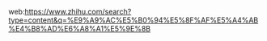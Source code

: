 web:https://www.zhihu.com/search?type=content&q=%E9%A9%AC%E5%B0%94%E5%8F%AF%E5%A4%AB%E4%B8%AD%E6%A8%A1%E5%9E%8B
